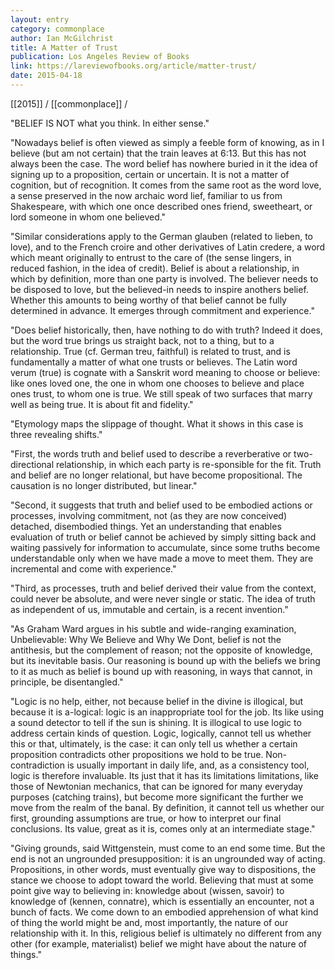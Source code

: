 ```yaml
---
layout: entry
category: commonplace
author: Ian McGilchrist
title: A Matter of Trust
publication: Los Angeles Review of Books
link: https://lareviewofbooks.org/article/matter-trust/
date: 2015-04-18
---
```


[[2015]] / [[commonplace]] / 

"BELIEF IS NOT what you think. In either sense."

"Nowadays belief is often viewed as simply a feeble form of knowing, as in I believe (but am not certain) that the train leaves at 6:13. But this has not always been the case. The word belief has nowhere buried in it the idea of signing up to a proposition, certain or uncertain. It is not a matter of cognition, but of recognition. It comes from the same root as the word love, a sense preserved in the now archaic word lief, familiar to us from Shakespeare, with which one once described ones friend, sweetheart, or lord someone in whom one believed."

"Similar considerations apply to the German glauben (related to lieben, to love), and to the French croire and other derivatives of Latin credere, a word which meant originally to entrust to the care of (the sense lingers, in reduced fashion, in the idea of credit). Belief is about a relationship, in which by definition, more than one party is involved. The believer needs to be disposed to love, but the believed-in needs to inspire anothers belief. Whether this amounts to being worthy of that belief cannot be fully determined in advance. It emerges through commitment and experience."

"Does belief historically, then, have nothing to do with truth? Indeed it does, but the word true brings us straight back, not to a thing, but to a relationship. True (cf. German treu, faithful) is related to trust, and is fundamentally a matter of what one trusts or believes. The Latin word verum (true) is cognate with a Sanskrit word meaning to choose or believe: like ones loved one, the one in whom one chooses to believe and place ones trust, to whom one is true. We still speak of two surfaces that marry well as being true. It is about fit and fidelity."

"Etymology maps the slippage of thought. What it shows in this case is three revealing shifts."

"First, the words truth and belief used to describe a reverberative or two-directional relationship, in which each party is re-sponsible for the fit. Truth and belief are no longer relational, but have become propositional. The causation is no longer distributed, but linear."

"Second, it suggests that truth and belief used to be embodied actions or processes, involving commitment, not (as they are now conceived) detached, disembodied things. Yet an understanding that enables evaluation of truth or belief cannot be achieved by simply sitting back and waiting passively for information to accumulate, since some truths become understandable only when we have made a move to meet them. They are incremental and come with experience."

"Third, as processes, truth and belief derived their value from the context, could never be absolute, and were never single or static. The idea of truth as independent of us, immutable and certain, is a recent invention."

"As Graham Ward argues in his subtle and wide-ranging examination, Unbelievable: Why We Believe and Why We Dont, belief is not the antithesis, but the complement of reason; not the opposite of knowledge, but its inevitable basis. Our reasoning is bound up with the beliefs we bring to it as much as belief is bound up with reasoning, in ways that cannot, in principle, be disentangled."

"Logic is no help, either, not because belief in the divine is illogical, but because it is a-logical: logic is an inappropriate tool for the job. Its like using a sound detector to tell if the sun is shining. It is illogical to use logic to address certain kinds of question. Logic, logically, cannot tell us whether this or that, ultimately, is the case: it can only tell us whether a certain proposition contradicts other propositions we hold to be true. Non-contradiction is usually important in daily life, and, as a consistency tool, logic is therefore invaluable. Its just that it has its limitations limitations, like those of Newtonian mechanics, that can be ignored for many everyday purposes (catching trains), but become more significant the further we move from the realm of the banal. By definition, it cannot tell us whether our first, grounding assumptions are true, or how to interpret our final conclusions. Its value, great as it is, comes only at an intermediate stage."

"Giving grounds, said Wittgenstein, must come to an end some time. But the end is not an ungrounded presupposition: it is an ungrounded way of acting. Propositions, in other words, must eventually give way to dispositions, the stance we choose to adopt toward the world. Believing that must at some point give way to believing in: knowledge about (wissen, savoir) to knowledge of (kennen, connatre), which is essentially an encounter, not a bunch of facts. We come down to an embodied apprehension of what kind of thing the world might be and, most importantly, the nature of our relationship with it. In this, religious belief is ultimately no different from any other (for example, materialist) belief we might have about the nature of things."
